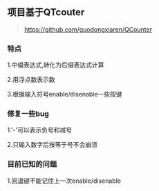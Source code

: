 ## 项目基于QTcouter
> https://github.com/guodongxiaren/QCounter
### 特点
1.中缀表达式,转化为后缀表达式计算

2.用浮点数表示数

3.根据输入符号enable/disenable一些按键
### 修复一些bug
1.'-'可以表示负号和减号

2.只输入数字后按等于号不会崩溃

### 目前已知的问题
1.回退键不能记住上一次enable/disenable


